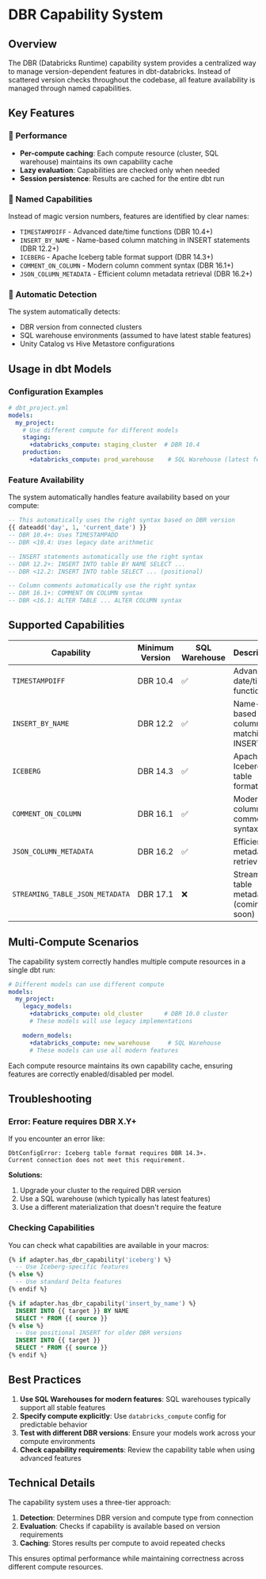# DBR Capability System

## Overview

The DBR (Databricks Runtime) capability system provides a centralized way to manage version-dependent features in dbt-databricks. Instead of scattered version checks throughout the codebase, all feature availability is managed through named capabilities.

## Key Features

### 🚀 Performance
- **Per-compute caching**: Each compute resource (cluster, SQL warehouse) maintains its own capability cache
- **Lazy evaluation**: Capabilities are checked only when needed
- **Session persistence**: Results are cached for the entire dbt run

### 🎯 Named Capabilities
Instead of magic version numbers, features are identified by clear names:
- `TIMESTAMPDIFF` - Advanced date/time functions (DBR 10.4+)
- `INSERT_BY_NAME` - Name-based column matching in INSERT statements (DBR 12.2+)
- `ICEBERG` - Apache Iceberg table format support (DBR 14.3+)
- `COMMENT_ON_COLUMN` - Modern column comment syntax (DBR 16.1+)
- `JSON_COLUMN_METADATA` - Efficient column metadata retrieval (DBR 16.2+)

### 🔧 Automatic Detection
The system automatically detects:
- DBR version from connected clusters
- SQL warehouse environments (assumed to have latest stable features)
- Unity Catalog vs Hive Metastore configurations

## Usage in dbt Models

### Configuration Examples

```yaml
# dbt_project.yml
models:
  my_project:
    # Use different compute for different models
    staging:
      +databricks_compute: staging_cluster  # DBR 10.4
    production:
      +databricks_compute: prod_warehouse    # SQL Warehouse (latest features)
```

### Feature Availability

The system automatically handles feature availability based on your compute:

```sql
-- This automatically uses the right syntax based on DBR version
{{ dateadd('day', 1, 'current_date') }}
-- DBR 10.4+: Uses TIMESTAMPADD
-- DBR <10.4: Uses legacy date arithmetic

-- INSERT statements automatically use the right syntax
-- DBR 12.2+: INSERT INTO table BY NAME SELECT ...
-- DBR <12.2: INSERT INTO table SELECT ... (positional)

-- Column comments automatically use the right syntax
-- DBR 16.1+: COMMENT ON COLUMN syntax
-- DBR <16.1: ALTER TABLE ... ALTER COLUMN syntax
```

## Supported Capabilities

| Capability | Minimum Version | SQL Warehouse | Description |
|------------|----------------|---------------|-------------|
| `TIMESTAMPDIFF` | DBR 10.4 | ✅ | Advanced date/time functions |
| `INSERT_BY_NAME` | DBR 12.2 | ✅ | Name-based column matching in INSERT |
| `ICEBERG` | DBR 14.3 | ✅ | Apache Iceberg table format |
| `COMMENT_ON_COLUMN` | DBR 16.1 | ✅ | Modern column comment syntax |
| `JSON_COLUMN_METADATA` | DBR 16.2 | ✅ | Efficient metadata retrieval |
| `STREAMING_TABLE_JSON_METADATA` | DBR 17.1 | ❌ | Streaming table metadata (coming soon) |

## Multi-Compute Scenarios

The capability system correctly handles multiple compute resources in a single dbt run:

```yaml
# Different models can use different compute
models:
  my_project:
    legacy_models:
      +databricks_compute: old_cluster      # DBR 10.0 cluster
      # These models will use legacy implementations

    modern_models:
      +databricks_compute: new_warehouse     # SQL Warehouse
      # These models can use all modern features
```

Each compute resource maintains its own capability cache, ensuring features are correctly enabled/disabled per model.

## Troubleshooting

### Error: Feature requires DBR X.Y+

If you encounter an error like:
```
DbtConfigError: Iceberg table format requires DBR 14.3+.
Current connection does not meet this requirement.
```

**Solutions:**
1. Upgrade your cluster to the required DBR version
2. Use a SQL warehouse (which typically has latest features)
3. Use a different materialization that doesn't require the feature

### Checking Capabilities

You can check what capabilities are available in your macros:

```sql
{% if adapter.has_dbr_capability('iceberg') %}
  -- Use Iceberg-specific features
{% else %}
  -- Use standard Delta features
{% endif %}

{% if adapter.has_dbr_capability('insert_by_name') %}
  INSERT INTO {{ target }} BY NAME
  SELECT * FROM {{ source }}
{% else %}
  -- Use positional INSERT for older DBR versions
  INSERT INTO {{ target }}
  SELECT * FROM {{ source }}
{% endif %}
```

## Best Practices

1. **Use SQL Warehouses for modern features**: SQL warehouses typically support all stable features
2. **Specify compute explicitly**: Use `databricks_compute` config for predictable behavior
3. **Test with different DBR versions**: Ensure your models work across your compute environments
4. **Check capability requirements**: Review the capability table when using advanced features

## Technical Details

The capability system uses a three-tier approach:

1. **Detection**: Determines DBR version and compute type from connection
2. **Evaluation**: Checks if capability is available based on version requirements
3. **Caching**: Stores results per compute to avoid repeated checks

This ensures optimal performance while maintaining correctness across different compute resources.